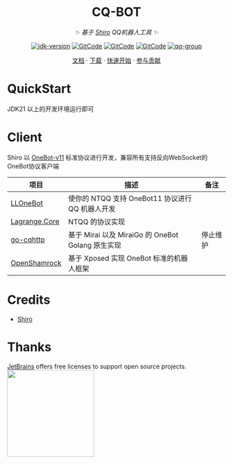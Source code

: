 <div align="center">

# CQ-BOT

_✨ 基于 [Shiro](https://github.com/MisakaTAT/Shiro) QQ机器人工具 ✨_

</div>

<p align="center">
    <a href="https://www.oracle.com/java/technologies/downloads/"><img src="https://img.shields.io/badge/JDK-21+-brightgreen.svg?style=flat-square" alt="jdk-version"></a>
    <a href="https://github.com/xiaomujin/cq-bot"><img src="https://img.shields.io/badge/GitHub-blue.svg?style=flat-square" alt="GitCode"></a>
    <a href="https://gitee.com/Kuro_Neko_Ruri/cq-bot"><img src="https://img.shields.io/badge/Gitee-blue.svg?style=flat-square" alt="GitCode"></a>
    <a href="https://gitcode.com/KuroNekovo/cq-bot/overview"><img src="https://img.shields.io/badge/GitCode-blue.svg?style=flat-square" alt="GitCode"></a>
    <a href="https://qm.qq.com/q/XabLpsKPWQ"><img src="https://img.shields.io/badge/QQ群-174706945-brightgreen.svg?style=flat-square" alt="qq-group"></a>
</p>

<p align="center">
  <a href="https://misakatat.github.io/shiro-docs">文档</a>
  ·
  <a href="">下载</a>
  ·
  <a href="https://misakatat.github.io/shiro-docs">快速开始</a>
  ·
  <a href="">参与贡献</a>
</p>

# QuickStart

JDK21 以上的开发环境运行即可

# Client

Shiro 以 [OneBot-v11](https://github.com/howmanybots/onebot/tree/master/v11/specs)
标准协议进行开发，兼容所有支持反向WebSocket的OneBot协议客户端

| 项目                                                          | 描述                                       | 备注   |
|-------------------------------------------------------------|------------------------------------------|------|
| [LLOneBot](https://github.com/LLOneBot/LLOneBot)            | 使你的 NTQQ 支持 OneBot11 协议进行 QQ 机器人开发       |      |
| [Lagrange.Core](https://github.com/KonataDev/Lagrange.Core) | NTQQ 的协议实现                               |      |
| [go-cqhttp](https://github.com/Mrs4s/go-cqhttp)             | 基于 Mirai 以及 MiraiGo 的 OneBot Golang 原生实现 | 停止维护 |
| [OpenShamrock](https://github.com/whitechi73/OpenShamrock)  | 基于 Xposed 实现 OneBot 标准的机器人框架             |      |

# Credits

* [Shiro](https://github.com/MisakaTAT/Shiro)

# Thanks

[JetBrains](https://www.jetbrains.com/?from=cq-bot) offers free licenses to support open source projects.  
[<img src="https://resources.jetbrains.com/storage/products/company/brand/logos/jetbrains.png" width="200"/>](https://www.jetbrains.com/?from=cq-bot)